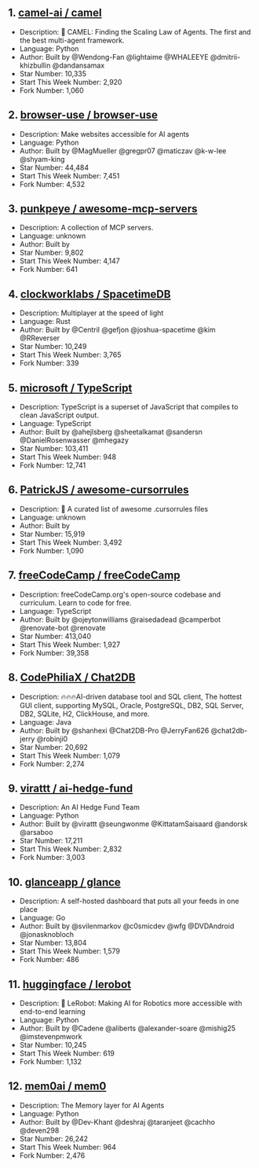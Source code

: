 ## 1. [camel-ai / camel](https://github.com/camel-ai/camel)
- Description: 🐫 CAMEL: Finding the Scaling Law of Agents. The first and the best multi-agent framework.
- Language: Python
- Author: Built by @Wendong-Fan @lightaime @WHALEEYE @dmitrii-khizbullin @dandansamax
- Star Number: 10,335
- Start This Week Number: 2,920
- Fork Number: 1,060

## 2. [browser-use / browser-use](https://github.com/browser-use/browser-use)
- Description: Make websites accessible for AI agents
- Language: Python
- Author: Built by @MagMueller @gregpr07 @maticzav @k-w-lee @shyam-king
- Star Number: 44,484
- Start This Week Number: 7,451
- Fork Number: 4,532

## 3. [punkpeye / awesome-mcp-servers](https://github.com/punkpeye/awesome-mcp-servers)
- Description: A collection of MCP servers.
- Language: unknown
- Author: Built by
- Star Number: 9,802
- Start This Week Number: 4,147
- Fork Number: 641

## 4. [clockworklabs / SpacetimeDB](https://github.com/clockworklabs/SpacetimeDB)
- Description: Multiplayer at the speed of light
- Language: Rust
- Author: Built by @Centril @gefjon @joshua-spacetime @kim @RReverser
- Star Number: 10,249
- Start This Week Number: 3,765
- Fork Number: 339

## 5. [microsoft / TypeScript](https://github.com/microsoft/TypeScript)
- Description: TypeScript is a superset of JavaScript that compiles to clean JavaScript output.
- Language: TypeScript
- Author: Built by @ahejlsberg @sheetalkamat @sandersn @DanielRosenwasser @mhegazy
- Star Number: 103,411
- Start This Week Number: 948
- Fork Number: 12,741

## 6. [PatrickJS / awesome-cursorrules](https://github.com/PatrickJS/awesome-cursorrules)
- Description: 📄 A curated list of awesome .cursorrules files
- Language: unknown
- Author: Built by
- Star Number: 15,919
- Start This Week Number: 3,492
- Fork Number: 1,090

## 7. [freeCodeCamp / freeCodeCamp](https://github.com/freeCodeCamp/freeCodeCamp)
- Description: freeCodeCamp.org's open-source codebase and curriculum. Learn to code for free.
- Language: TypeScript
- Author: Built by @ojeytonwilliams @raisedadead @camperbot @renovate-bot @renovate
- Star Number: 413,040
- Start This Week Number: 1,927
- Fork Number: 39,358

## 8. [CodePhiliaX / Chat2DB](https://github.com/CodePhiliaX/Chat2DB)
- Description: 🔥🔥🔥AI-driven database tool and SQL client, The hottest GUI client, supporting MySQL, Oracle, PostgreSQL, DB2, SQL Server, DB2, SQLite, H2, ClickHouse, and more.
- Language: Java
- Author: Built by @shanhexi @Chat2DB-Pro @JerryFan626 @chat2db-jerry @robinji0
- Star Number: 20,692
- Start This Week Number: 1,079
- Fork Number: 2,274

## 9. [virattt / ai-hedge-fund](https://github.com/virattt/ai-hedge-fund)
- Description: An AI Hedge Fund Team
- Language: Python
- Author: Built by @virattt @seungwonme @KittatamSaisaard @andorsk @arsaboo
- Star Number: 17,211
- Start This Week Number: 2,832
- Fork Number: 3,003

## 10. [glanceapp / glance](https://github.com/glanceapp/glance)
- Description: A self-hosted dashboard that puts all your feeds in one place
- Language: Go
- Author: Built by @svilenmarkov @c0smicdev @wfg @DVDAndroid @jonasknobloch
- Star Number: 13,804
- Start This Week Number: 1,579
- Fork Number: 486

## 11. [huggingface / lerobot](https://github.com/huggingface/lerobot)
- Description: 🤗 LeRobot: Making AI for Robotics more accessible with end-to-end learning
- Language: Python
- Author: Built by @Cadene @aliberts @alexander-soare @mishig25 @imstevenpmwork
- Star Number: 10,245
- Start This Week Number: 619
- Fork Number: 1,132

## 12. [mem0ai / mem0](https://github.com/mem0ai/mem0)
- Description: The Memory layer for AI Agents
- Language: Python
- Author: Built by @Dev-Khant @deshraj @taranjeet @cachho @deven298
- Star Number: 26,242
- Start This Week Number: 964
- Fork Number: 2,476